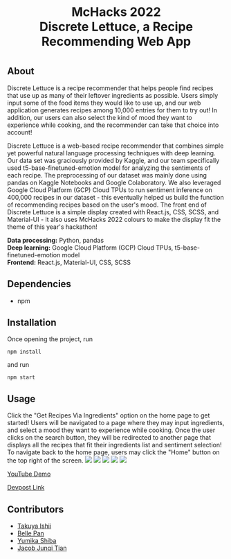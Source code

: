 <h1 align="center">McHacks 2022 <br/> Discrete Lettuce, a Recipe Recommending Web App </h1>
<h1 align="center"></h1>

## About
Discrete Lettuce is a recipe recommender that helps people find recipes that use up as many of their leftover ingredients as possible. Users simply input some of the food items they would like to use up, and our web application generates recipes among 10,000 entries for them to try out! In addition, our users can also select the kind of mood they want to experience while cooking, and the recommender can take that choice into account!

Discrete Lettuce is a web-based recipe recommender that combines simple yet powerful natural language processing techniques with deep learning. Our data set was graciously provided by Kaggle, and our team specifically used t5-base-finetuned-emotion model for analyzing the sentiments of each recipe. The preprocessing of our dataset was mainly done using pandas on Kaggle Notebooks and Google Colaboratory. We also leveraged Google Cloud Platform (GCP) Cloud TPUs to run sentiment inference on 400,000 recipes in our dataset - this eventually helped us build the function of recommending recipes based on the user's mood. The front end of Discrete Lettuce is a simple display created with React.js, CSS, SCSS, and Material-UI - it also uses McHacks 2022 colours to make the display fit the theme of this year's hackathon!

**Data processing:**  Python, pandas <br />
**Deep learning:**  Google Cloud Platform (GCP) Cloud TPUs, t5-base-finetuned-emotion model <br />
**Frontend:** React.js, Material-UI, CSS, SCSS

## Dependencies

- npm

## Installation

Once opening the project, run <br />
```
npm install
```
and run <br />
```
npm start
```

## Usage

Click the "Get Recipes Via Ingredients" option on the home page to get started! Users will be navigated to a page where they may input ingredients, and select a mood they want to experience while cooking. Once the user clicks on the search button, they will be redirected to another page that displays all the recipes that fit their ingredients list and sentiment selection! To navigate back to the home page, users may click the "Home" button on the top right of the screen. 
![](https://i.imgur.com/dVwxf1C.jpg)
![](https://i.imgur.com/PyJWhzX.jpg)
![](https://i.imgur.com/TIInclh.jpg)
![](https://i.imgur.com/iFNRs4f.jpg)
![](https://i.imgur.com/E8oRnrR.jpg)

[YouTube Demo](https://www.youtube.com)

[Devpost Link](https://devpost.com/software/recipe-recommender-7p1n0f)

## Contributors
- [Takuya Ishii](https://github.com/owl0108)
- [Belle Pan](https://github.com/bpan4)
- [Yumika Shiba](https://github.com/OrangeFrog210)
- [Jacob Junqi Tian](https://github.com/jacobthebanana)
